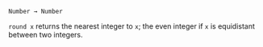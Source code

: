`Number → Number`

`round x` returns the nearest integer to `x`; the even
integer if `x` is equidistant between two integers.
